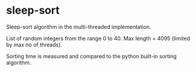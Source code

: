 # sleep-sort

Sleep-sort algorithm in the multi-threaded implementation.

List of random integers from the range 0 to 40. Max length = 4095 (limited by max no of threads).

Sorting time is measured and compared to the python built-in sorting algorithm.
